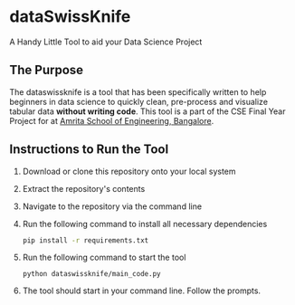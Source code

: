 # dataSwissKnife

A Handy Little Tool to aid your Data Science Project

## The Purpose

The dataswissknife is a tool that has been specifically written to help beginners in data science to quickly clean, pre-process and visualize tabular data **without  writing code**. This tool is a part of the CSE Final Year Project for <COURSE CODE> at [Amrita School of Engineering, Bangalore](https://www.amrita.edu/campus/bengaluru). 

## Instructions to Run the Tool

1. Download or clone this repository onto your local system

2. Extract the repository's contents

3. Navigate to the repository via the command line

4. Run the following command to install all necessary dependencies

   ```bash
   pip install -r requirements.txt
   ```

5. Run the following command to start the tool 

   ```
   python dataswissknife/main_code.py
   ```

6. The tool should start in your command line. Follow the prompts.